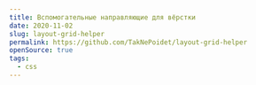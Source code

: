 ```yaml
---
title: Вспомогательные направляющие для вёрстки
date: 2020-11-02
slug: layout-grid-helper
permalink: https://github.com/TakNePoidet/layout-grid-helper
openSource: true
tags:
  - css
---
```

